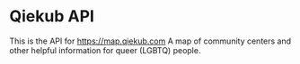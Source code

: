 # Qiekub API

This is the API for https://map.qiekub.com
A map of community centers and other helpful information for queer (LGBTQ) people.

